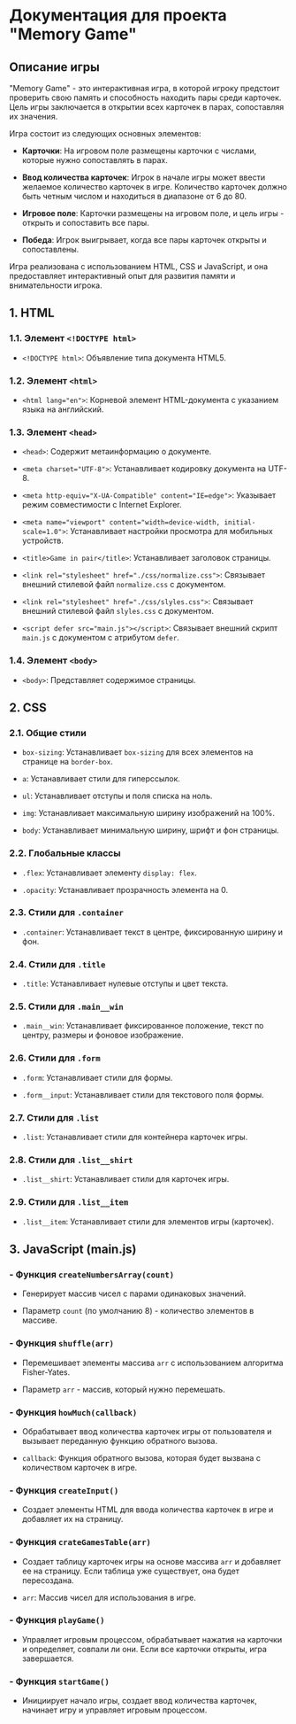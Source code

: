 # Документация для проекта "Memory Game"

## Описание игры

"Memory Game" - это интерактивная игра, в которой игроку предстоит проверить свою память и способность находить пары среди карточек. Цель игры заключается в открытии всех карточек в парах, сопоставляя их значения.

Игра состоит из следующих основных элементов:

- **Карточки**: На игровом поле размещены карточки с числами, которые нужно сопоставлять в парах.

- **Ввод количества карточек**: Игрок в начале игры может ввести желаемое количество карточек в игре. Количество карточек должно быть четным числом и находиться в диапазоне от 6 до 80.

- **Игровое поле**: Карточки размещены на игровом поле, и цель игры - открыть и сопоставить все пары.

- **Победа**: Игрок выигрывает, когда все пары карточек открыты и сопоставлены.

Игра реализована с использованием HTML, CSS и JavaScript, и она предоставляет интерактивный опыт для развития памяти и внимательности игрока.

## 1. HTML

### 1.1. Элемент `<!DOCTYPE html>`

- `<!DOCTYPE html>`: Объявление типа документа HTML5.

### 1.2. Элемент `<html>`

- `<html lang="en">`: Корневой элемент HTML-документа с указанием языка на английский.

### 1.3. Элемент `<head>`

- `<head>`: Содержит метаинформацию о документе.

- `<meta charset="UTF-8">`: Устанавливает кодировку документа на UTF-8.

- `<meta http-equiv="X-UA-Compatible" content="IE=edge">`: Указывает режим совместимости с Internet Explorer.

- `<meta name="viewport" content="width=device-width, initial-scale=1.0">`: Устанавливает настройки просмотра для мобильных устройств.

- `<title>Game in pair</title>`: Устанавливает заголовок страницы.

- `<link rel="stylesheet" href="./css/normalize.css">`: Связывает внешний стилевой файл `normalize.css` с документом.

- `<link rel="stylesheet" href="./css/slyles.css">`: Связывает внешний стилевой файл `slyles.css` с документом.

- `<script defer src="main.js"></script>`: Связывает внешний скрипт `main.js` с документом с атрибутом `defer`.

### 1.4. Элемент `<body>`

- `<body>`: Представляет содержимое страницы.

## 2. CSS

### 2.1. Общие стили

- `box-sizing`: Устанавливает `box-sizing` для всех элементов на странице на `border-box`.

- `a`: Устанавливает стили для гиперссылок.

- `ul`: Устанавливает отступы и поля списка на ноль.

- `img`: Устанавливает максимальную ширину изображений на 100%.

- `body`: Устанавливает минимальную ширину, шрифт и фон страницы.

### 2.2. Глобальные классы

- `.flex`: Устанавливает элементу `display: flex`.

- `.opacity`: Устанавливает прозрачность элемента на 0.

### 2.3. Стили для `.container`

- `.container`: Устанавливает текст в центре, фиксированную ширину и фон.

### 2.4. Стили для `.title`

- `.title`: Устанавливает нулевые отступы и цвет текста.

### 2.5. Стили для `.main__win`

- `.main__win`: Устанавливает фиксированное положение, текст по центру, размеры и фоновое изображение.

### 2.6. Стили для `.form`

- `.form`: Устанавливает стили для формы.

- `.form__input`: Устанавливает стили для текстового поля формы.

### 2.7. Стили для `.list`

- `.list`: Устанавливает стили для контейнера карточек игры.

### 2.8. Стили для `.list__shirt`

- `.list__shirt`: Устанавливает стили для карточек игры.

### 2.9. Стили для `.list__item`

- `.list__item`: Устанавливает стили для элементов игры (карточек).
## 3. JavaScript (main.js)

### - Функция `createNumbersArray(count)`

- Генерирует массив чисел с парами одинаковых значений.

- Параметр `count` (по умолчанию 8) - количество элементов в массиве.

### - Функция `shuffle(arr)`

- Перемешивает элементы массива `arr` с использованием алгоритма Fisher-Yates.

- Параметр `arr` - массив, который нужно перемешать.

### - Функция `howMuch(callback)`

- Обрабатывает ввод количества карточек игры от пользователя и вызывает переданную функцию обратного вызова.

- `callback`: Функция обратного вызова, которая будет вызвана с количеством карточек в игре.

### - Функция `createInput()`

- Создает элементы HTML для ввода количества карточек в игре и добавляет их на страницу.

### - Функция `crateGamesTable(arr)`

- Создает таблицу карточек игры на основе массива `arr` и добавляет ее на страницу. Если таблица уже существует, она будет пересоздана.

- `arr`: Массив чисел для использования в игре.

### - Функция `playGame()`

- Управляет игровым процессом, обрабатывает нажатия на карточки и определяет, совпали ли они. Если все карточки открыты, игра завершается.

### - Функция `startGame()`

- Инициирует начало игры, создает ввод количества карточек, начинает игру и управляет игровым процессом.
